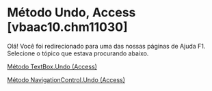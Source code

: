 
# Método Undo, Access [vbaac10.chm11030]

Olá! Você foi redirecionado para uma das nossas páginas de Ajuda F1. Selecione o tópico que estava procurando abaixo.

[Método TextBox.Undo (Access)](http://msdn.microsoft.com/library/b019355a-7b78-4f03-878f-d2830c20117d%28Office.15%29.aspx)

[Método NavigationControl.Undo (Access)](http://msdn.microsoft.com/library/d15daeaf-5c78-5833-9fed-d57d2996e60b%28Office.15%29.aspx)

